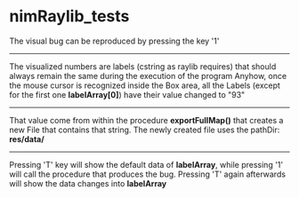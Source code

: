 # nimRaylib_tests

The visual bug can be reproduced by pressing the key '1'

----
The visualized numbers are labels (cstring as raylib requires) that should always remain the same during the execution of the program
Anyhow, once the mouse cursor is recognized inside the Box area, all the Labels (except for the first one **labelArray[0]**) have their value changed to "93"

----
That value come from within the procedure **exportFullMap()** that creates a new File that contains that string. The newly created file uses the pathDir: **res/data/**

----
Pressing 'T' key will show the default data of **labelArray**, while pressing '1' will call the procedure that produces the bug.
Pressing 'T' again afterwards will show the data changes into **labelArray**
